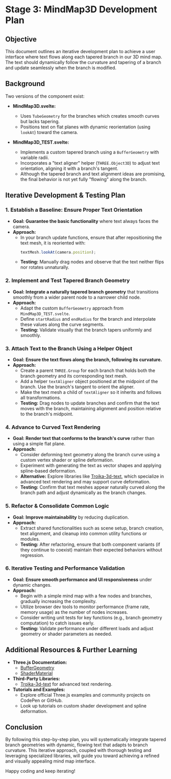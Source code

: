# Stage 3: MindMap3D Development Plan

## Objective
This document outlines an iterative development plan to achieve a user interface where text flows along each tapered branch in our 3D mind map. The text should dynamically follow the curvature and tapering of a branch and update seamlessly when the branch is modified.

## Background
Two versions of the component exist:

- **MindMap3D.svelte:**  
  - Uses `TubeGeometry` for the branches which creates smooth curves but lacks tapering.
  - Positions text on flat planes with dynamic reorientation (using `lookAt`) toward the camera.

- **MindMap3D_TEST.svelte:**  
  - Implements a custom tapered branch using a `BufferGeometry` with variable radii.
  - Incorporates a "text aligner" helper (`THREE.Object3D`) to adjust text orientation, aligning it with a branch's tangent.
  - Although the tapered branch and text alignment ideas are promising, the final behavior is not yet fully "flowing" along the branch.

## Iterative Development & Testing Plan

### 1. Establish a Baseline: Ensure Proper Text Orientation
- **Goal:** **Guarantee the basic functionality** where text always faces the camera.
- **Approach:**
  - In your branch update functions, ensure that after repositioning the text mesh, it is reoriented with:
    ```js
    textMesh.lookAt(camera.position);
    ```
  - **Testing:** Manually drag nodes and observe that the text neither flips nor rotates unnaturally.

### 2. Implement and Test Tapered Branch Geometry
- **Goal:** **Integrate a naturally tapered branch geometry** that transitions smoothly from a wider parent node to a narrower child node.
- **Approach:**
  - Adapt the custom `BufferGeometry` approach from `MindMap3D_TEST.svelte`.
  - Define `startRadius` and `endRadius` for the branch and interpolate these values along the curve segments.
  - **Testing:** Validate visually that the branch tapers uniformly and smoothly.

### 3. Attach Text to the Branch Using a Helper Object
- **Goal:** **Ensure the text flows along the branch, following its curvature.**
- **Approach:**
  - Create a parent `THREE.Group` for each branch that holds both the branch geometry and its corresponding text mesh.
  - Add a helper `textAligner` object positioned at the midpoint of the branch. Use the branch's tangent to orient the aligner.
  - Make the text mesh a child of `textAligner` so it inherits and follows all transformations.
  - **Testing:** Drag nodes to update branches and confirm that the text moves with the branch, maintaining alignment and position relative to the branch's midpoint.

### 4. Advance to Curved Text Rendering
- **Goal:** **Render text that conforms to the branch's curve** rather than using a simple flat plane.
- **Approach:**
  - Consider deforming text geometry along the branch curve using a custom vertex shader or spline deformation.
  - Experiment with generating the text as vector shapes and applying spline-based deformation.
  - **Alternative:** Explore libraries like [Troika-3d-text](https://github.com/protectwise/troika/tree/master/packages/troika-3d-text), which specialize in advanced text rendering and may support curve deformation.
  - **Testing:** Confirm that text meshes appear naturally curved along the branch path and adjust dynamically as the branch changes.

### 5. Refactor & Consolidate Common Logic
- **Goal:** **Improve maintainability** by reducing duplication.
- **Approach:**
  - Extract shared functionalities such as scene setup, branch creation, text alignment, and cleanup into common utility functions or modules.
  - **Testing:** After refactoring, ensure that both component variants (if they continue to coexist) maintain their expected behaviors without regression.

### 6. Iterative Testing and Performance Validation
- **Goal:** **Ensure smooth performance and UI responsiveness** under dynamic changes.
- **Approach:**
  - Begin with a simple mind map with a few nodes and branches, gradually increasing the complexity.
  - Utilize browser dev tools to monitor performance (frame rate, memory usage) as the number of nodes increases.
  - Consider writing unit tests for key functions (e.g., branch geometry computation) to catch issues early.
  - **Testing:** Validate performance under different loads and adjust geometry or shader parameters as needed.

## Additional Resources & Further Learning
- **Three.js Documentation:**
  - [BufferGeometry](https://threejs.org/docs/#api/en/core/BufferGeometry)
  - [ShaderMaterial](https://threejs.org/docs/#api/en/materials/ShaderMaterial)
- **Third-Party Libraries:**
  - [Troika-3d-text](https://github.com/protectwise/troika/tree/master/packages/troika-3d-text) for advanced text rendering.
- **Tutorials and Examples:**
  - Explore official Three.js examples and community projects on CodePen or GitHub.
  - Look up tutorials on custom shader development and spline deformation.

## Conclusion
By following this step-by-step plan, you will systematically integrate tapered branch geometries with dynamic, flowing text that adapts to branch curvature. This iterative approach, coupled with thorough testing and leveraging specialized libraries, will guide you toward achieving a refined and visually appealing mind map interface.

Happy coding and keep iterating!
